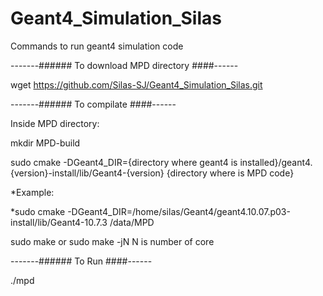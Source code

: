 # Geant4_Simulation_Silas

Commands to run geant4 simulation code

-------###### To download MPD directory ####------


wget https://github.com/Silas-SJ/Geant4_Simulation_Silas.git


-------###### To compilate ####------

Inside MPD directory:

mkdir MPD-build

sudo cmake -DGeant4_DIR={directory where geant4 is installed}/geant4.{version}-install/lib/Geant4-{version} {directory where is MPD code}

*Example:

*sudo cmake -DGeant4_DIR=/home/silas/Geant4/geant4.10.07.p03-install/lib/Geant4-10.7.3 /data/MPD

sudo make    or sudo make -jN   N is number of core


-------###### To Run ####------


./mpd   



